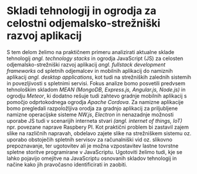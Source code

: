 # Skladi tehnologij in ogrodja za celostni odjemalsko-strežniški razvoj aplikacij

S tem delom želimo na praktičnem primeru analizirati aktualne sklade tehnologij *angl. technology stacks* in ogrodja JavaScript (JS) za celosten odjemalsko-strežniški razvoj aplikacij *angl. fullstack development frameworks* od spletnih odjemalcev in mobilnih aplikacij do namiznih aplikacij *angl. desktop applications*, kot tudi na strežniških zalednih sistemih in povezljivosti s spletnimi servisi.
Fokus analize bomo posvetili predvsem tehnološkim skladom *MEAN (MongoDB, Express.js, Angular.js, Node.js)* in ogrodju *Meteor*, ki dodatno rešuje tudi zahtevo gradnje mobilnih aplikacij s pomočjo odprtokodnega ogrodja *Apache Cordova*. Za namizne aplikacije bomo pregledali razpoložljiva orodja za gradnjo aplikacij za priljubljene namizne operacijske sisteme *NW.js*, *Electron* in nenazadnje možnosti uporabe JS tudi v scenarijih interneta stvari *(angl. internet of things, IoT)* npr. povezane naprave Raspbery PI.
Kot praktični problem bi zastavil zajem slike na različnih napravah, obdelavo zajete slike na strežniškem sistemu oz. uporabo obstoječih spletnih servisov za računalniški vid oz. slikovno prepoznavanje, ter ugotovitev ali je možna vzpostavitev lastne tovrstne spletne storitve programirane v JavaScriptu. Ugotoviti želimo tudi, kje se lahko pojavijo omejitve na JavaScriptu osnovanih skladov tehnologij in načine kako jih pravočasno identificirati in zaobiti.
